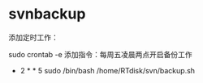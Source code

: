 # svnbackup

添加定时工作：

sudo crontab -e
添加指令：每周五凌晨两点开启备份工作

* 2 * * 5 sudo /bin/bash /home/RTdisk/svn/backup.sh
